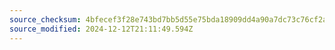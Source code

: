 ```yaml
---
source_checksum: 4bfecef3f28e743bd7bb5d55e75bda18909dd4a90a7dc73c76cf2ac0adc9fd85
source_modified: 2024-12-12T21:11:49.594Z
---
```


